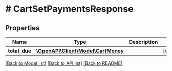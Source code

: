 # # CartSetPaymentsResponse


## Properties 


Name | Type | Description | Notes
------------ | ------------- | ------------- | -------------
**total_due**| [**\OpenAPI\Client\Model\CartMoney**](CartMoney.md) |   | [optional]


[[Back to Model list]](../../README.md#models) [[Back to API list]](../../README.md#endpoints) [[Back to README]](../../README.md)

